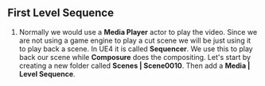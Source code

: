 ## First Level Sequence

1.  Normally we would use a **Media Player** actor to play the video.  Since we are not using a game engine to play a cut scene we will be just using it to play back a scene.  In UE4 it is called **Sequencer**.  We use this to play back our scene while **Composure** does the compositing.
Let's start by creating a new folder called **Scenes | Scene0010**.  Then add a **Media | Level Sequence**.  
